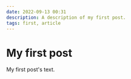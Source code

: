 ```yaml
---
date: 2022-09-13 00:31
description: A description of my first post.
tags: first, article
---
```

# My first post

My first post's text.
